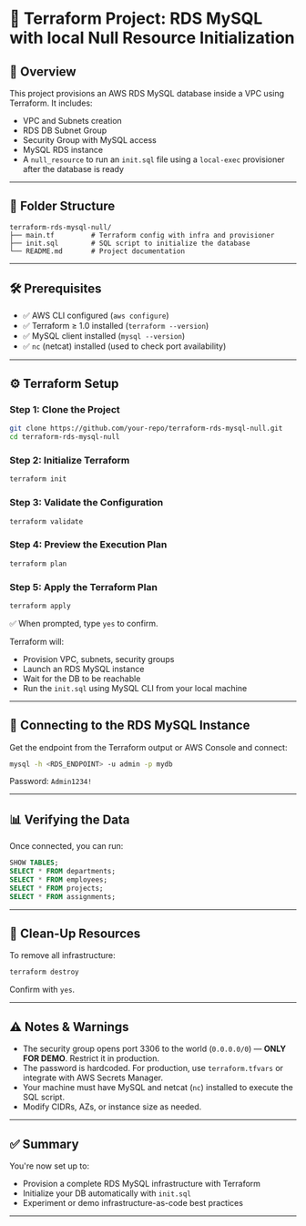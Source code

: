 # 🚀 Terraform Project: RDS MySQL with local  Null Resource Initialization

## 📘 Overview

This project provisions an AWS RDS MySQL database inside a VPC using Terraform. It includes:

- VPC and Subnets creation
- RDS DB Subnet Group
- Security Group with MySQL access
- MySQL RDS instance
- A `null_resource` to run an `init.sql` file using a `local-exec` provisioner after the database is ready

---

## 📁 Folder Structure

```
terraform-rds-mysql-null/
├── main.tf         # Terraform config with infra and provisioner
├── init.sql        # SQL script to initialize the database
└── README.md       # Project documentation
```

---

## 🛠️ Prerequisites

- ✅ AWS CLI configured (`aws configure`)
- ✅ Terraform ≥ 1.0 installed (`terraform --version`)
- ✅ MySQL client installed (`mysql --version`)
- ✅ `nc` (netcat) installed (used to check port availability)

---

## ⚙️ Terraform Setup

### Step 1: Clone the Project

```bash
git clone https://github.com/your-repo/terraform-rds-mysql-null.git
cd terraform-rds-mysql-null
```

### Step 2: Initialize Terraform

```bash
terraform init
```

### Step 3: Validate the Configuration

```bash
terraform validate
```

### Step 4: Preview the Execution Plan

```bash
terraform plan
```

### Step 5: Apply the Terraform Plan

```bash
terraform apply
```

✅ When prompted, type `yes` to confirm.

Terraform will:
- Provision VPC, subnets, security groups
- Launch an RDS MySQL instance
- Wait for the DB to be reachable
- Run the `init.sql` using MySQL CLI from your local machine

---

## 🔗 Connecting to the RDS MySQL Instance

Get the endpoint from the Terraform output or AWS Console and connect:

```bash
mysql -h <RDS_ENDPOINT> -u admin -p mydb
```

Password: `Admin1234!`

---

## 📊 Verifying the Data

Once connected, you can run:

```sql
SHOW TABLES;
SELECT * FROM departments;
SELECT * FROM employees;
SELECT * FROM projects;
SELECT * FROM assignments;
```

---

## 🧹 Clean-Up Resources

To remove all infrastructure:

```bash
terraform destroy
```

Confirm with `yes`.

---

## ⚠️ Notes & Warnings

- The security group opens port 3306 to the world (`0.0.0.0/0`) — **ONLY FOR DEMO**. Restrict it in production.
- The password is hardcoded. For production, use `terraform.tfvars` or integrate with AWS Secrets Manager.
- Your machine must have MySQL and netcat (`nc`) installed to execute the SQL script.
- Modify CIDRs, AZs, or instance size as needed.

---

## ✅ Summary

You're now set up to:
- Provision a complete RDS MySQL infrastructure with Terraform
- Initialize your DB automatically with `init.sql`
- Experiment or demo infrastructure-as-code best practices

---
